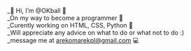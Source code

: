  _👋 Hi, I’m @OKball 👋 <br>
_On my way to become a programmer 🚀 <br>
_Curently working on HTML, CSS, Python 🐍 <br>
_Will appreciate any advice on what to do or what not to do :) <br>
_message me at arekomarekpl@gmail.com 💻 <br>
<!---
OKball/OKball is a ✨ special ✨ repository because its `README.md` (this file) appears on your GitHub profile.
You can click the Preview link to take a look at your changes.
--->
